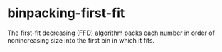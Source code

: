 # binpacking-first-fit
The first-fit decreasing (FFD) algorithm packs each number in order of nonincreasing size into the first bin in which it fits.
